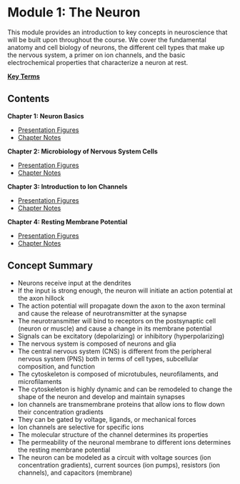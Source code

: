 # Module 1: The Neuron

This module provides an introduction to key concepts in neuroscience that will be built upon throughout the course. We cover the fundamental anatomy and cell biology of neurons, the different cell types that make up the nervous system, a primer on ion channels, and the basic electrochemical properties that characterize a neuron at rest. 

[**Key Terms**](1_key_terms.csv)

## Contents

**Chapter 1: Neuron Basics** 

- [Presentation Figures](./Chapter_1/Chapter_1_presentation.pdf) 
- [Chapter Notes](./Chapter_1/1_chapter_notes.md) 

**Chapter 2: Microbiology of Nervous System Cells**

- [Presentation Figures](./Chapter_2/Chapter_2_presentation.pdf) 
- [Chapter Notes](./Chapter_2/2_chapter_notes.md) 

**Chapter 3: Introduction to Ion Channels** 

- [Presentation Figures](./Chapter_3/Chapter_3_presentation.pdf) 
- [Chapter Notes](./Chapter_3/3_chapter_notes.md) 

**Chapter 4: Resting Membrane Potential** 

- [Presentation Figures](./Chapter_4/Chapter_4_presentation.pdf) 
- [Chapter Notes](./Chapter_4/4_chapter_notes.md) 

## Concept Summary

- Neurons receive input at the dendrites
- If the input is strong enough, the neuron will initiate an action potential at the axon hillock
- The action potential will propagate down the axon to the axon terminal and cause the release of neurotransmitter at the synapse
- The neurotransmitter will bind to receptors on the postsynaptic cell (neuron or muscle) and cause a change in its membrane potential
- Signals can be excitatory (depolarizing) or inhibitory (hyperpolarizing)
- The nervous system is composed of neurons and glia
- The central nervous system (CNS) is different from the peripheral nervous system (PNS) both in terms of cell types, subcellular composition, and function
- The cytoskeleton is composed of microtubules, neurofilaments, and microfilaments
- The cytoskeleton is highly dynamic and can be remodeled to change the shape of the neuron and develop and maintain synapses
- Ion channels are transmembrane proteins that allow ions to flow down their concentration gradients
- They can be gated by voltage, ligands, or mechanical forces
- Ion channels are selective for specific ions
- The molecular structure of the channel determines its properties
- The permeability of the neuronal membrane to different ions determines the resting membrane potential
- The neuron can be modeled as a circuit with voltage sources (ion concentration gradients), current sources (ion pumps), resistors (ion channels), and capacitors (membrane)